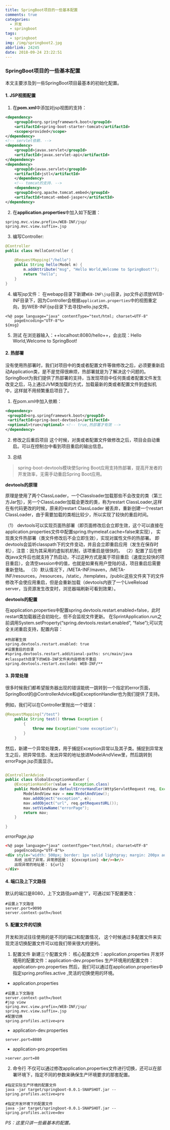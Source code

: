 ```yaml
---
title: SpringBoot项目的一些基本配置
comments: true
categories:
  - 开发
  - springboot
tags:
  - springboot
img: /img/springboot2.jpg
abbrlink: 24245
date: 2018-09-24 23:22:51
---
```


### SpringBoot项目的一些基本配置
本文主要涉及到一些SpringBoot项目最基本的初始化配置。
#### **1. JSP视图配置**
1. 在**pom.xml**中添加对jsp视图的支持：
```xml
<dependency>
	<groupId>org.springframework.boot</groupId>
	<artifactId>spring-boot-starter-tomcat</artifactId>
	<scope>provided</scope>
</dependency>
<!-- servlet依赖. -->
<dependency>
	<groupId>javax.servlet</groupId>
	<artifactId>javax.servlet-api</artifactId>
</dependency>
<dependency>
	<groupId>javax.servlet</groupId>
	<artifactId>jstl</artifactId>
	</dependency>
	<!-- tomcat的支持. -->
	<dependency>
	<groupId>org.apache.tomcat.embed</groupId>
	<artifactId>tomcat-embed-jasper</artifactId>
</dependency>
```

2. 在**application.properties**中加入如下配置：
```
spring.mvc.view.prefix=/WEB-INF/jsp/
spring.mvc.view.suffix=.jsp
```
3. 编写Controller:
```java
@Controller
public class HelloController {
 
    @RequestMapping("/hello")
    public String hello(Model m) {
    	m.addAttribute("msg", "Hello World,Welcome to SpringBoot!");
        return "hello";
    } 
}
```
4. 编写jsp文件：
在webapp目录下新建`WEB-INF\jsp`目录，jsp文件必须放WEB-INF目录下，因为Controller会根据`application.properties`中的视图重定向，到/WEB-INF/jsp目录下去寻找hello.jsp文件。
```
<%@ page language="java" contentType="text/html; charset=UTF-8"
    pageEncoding="UTF-8"%>
${msg}
```
5. 测试
在浏览器输入：++localhost:8080/hello++，会出现：Hello World,Welcome to SpringBoot!

#### **2. 热部署**
没有使用热部署时，我们对项目中的类或者配置文件等做修改之后，必须要重新启动Application类，是不是觉得很麻烦，热部署就是为了解决这个问题的。SpringBoot为我们提供了热部署的支持，当发现项目中任何类或者配置文件发生改变之后，马上通过JVM类加载的方式，加载最新的类或者配置文件到虚拟机中，这样就不用频繁重启项目了。
1. 在pom.xml中加入依赖：
```xml
<dependency>
 <groupId>org.springframework.boot</groupId>
 <artifactId>spring-boot-devtools</artifactId>
 <optional>true</optional> <!-- true,热部署才有效 -->
</dependency>
```
2. 修改之后重启项目
这个时候，对类或者配置文件做修改之后，项目会自动重启。可以在控制台中看到项目重启的输出信息。

3. 总结
>spring-boot-devtools模块使Spring Boot应用支持热部署，提高开发者的开发效率，无需手动重启Spring Boot应用。

**devtools的原理**

原理是使用了两个ClassLoader，一个Classloader加载那些不会改变的类（第三方Jar包），另一个ClassLoader加载会更改的类，称为restart ClassLoader,这样在有代码更改的时候，原来的restart ClassLoader 被丢弃，重新创建一个restart ClassLoader，由于需要加载的类相比较少，所以实现了较快的重启时间。

（1） devtools可以实现页面热部署（即页面修改后会立即生效，这个可以直接在application.properties文件中配置spring.thymeleaf.cache=false来实现），
实现类文件热部署（类文件修改后不会立即生效），实现对属性文件的热部署。
即devtools会监听classpath下的文件变动，并且会立即重启应用（发生在保存时机），注意：因为其采用的虚拟机机制，该项重启是很快的。
（2）配置了后在修改java文件后也就支持了热启动，不过这种方式是属于项目重启（速度比较快的项目重启），会清空session中的值，也就是如果有用户登陆的话，项目重启后需要重新登陆。
（3）默认情况下，/META-INF/maven，/META-INF/resources，/resources，/static，/templates，/public这些文件夹下的文件修改不会使应用重启，但是会重新加载（devtools内嵌了一个LiveReload server，当资源发生改变时，浏览器端刷新可看到效果）。

**devtools的配置**

在application.properties中配置spring.devtools.restart.enabled=false，此时restart类加载器还会初始化，但不会监视文件更新。
在SprintApplication.run之前调用System.setProperty(“spring.devtools.restart.enabled”, “false”);可以完全关闭重启支持，配置内容：

```
#热部署生效
spring.devtools.restart.enabled: true
#设置重启的目录
#spring.devtools.restart.additional-paths: src/main/java
#classpath目录下的WEB-INF文件夹内容修改不重启
spring.devtools.restart.exclude: WEB-INF/**
```

#### **3. 异常处理**
很多时候我们都希望服务器出现的错误能统一跳转到一个指定的error页面，SpringBoot的@ControllerAdvice和@ExceptionHandler也为我们提供了支持。

例如，我们可以在Controller里抛出一个错误：
```java
@RequestMapping("/test")
    public String test() throws Exception {
    	{
            throw new Exception("some exception");
        }
    }
```

然后，新建一个异常处理类，用于捕捉Exception异常以及其子类。捕捉到异常发生之后，把异常信息、发出异常的地址放进ModelAndView里，然后跳转到 errorPage.jsp页面显示。
```java

@ControllerAdvice
public class GlobalExceptionHandler {
    @ExceptionHandler(value = Exception.class)
    public ModelAndView defaultErrorHandler(HttpServletRequest req, Exception e) throws Exception {
        ModelAndView mav = new ModelAndView();
        mav.addObject("exception", e);
        mav.addObject("url", req.getRequestURL());
        mav.setViewName("errorPage");
        return mav;
    }
 
}
```
_errorPage.jsp_
```html
<%@ page language="java" contentType="text/html; charset=UTF-8"
	pageEncoding="UTF-8"%>
<div style="width: 500px; border: 1px solid lightgray; margin: 200px auto; padding: 80px">
	系统 出现了异常，异常原因是： ${exception} <br/><br/> 
	出现异常的地址是： ${url}
</div>
```
#### **4. 端口及上下文路径**

默认的端口是8080，上下文路径path是“/”，可通过如下配置更改：
```properties
#设置上下文路径
server.port=9090
server.context-path=/boot
```

#### **5. 配置文件的切换**
开发和测试往往使用的是不同的端口和配置情况， 这个时候通过多配置文件来实现灵活切换配置文件可以给我们带来很大的便利。
1. 配置文件
新建三个配置文件：
核心配置文件：application.properties
开发环境用的配置文件：application-dev.properties
生产环境用的配置文件：application-pro.properties
然后，我们可以通过在application.properties中指定spring.profiles.active ,灵活的切换使用的环境。

- application.properties
```properties
#设置上下文路径
server.context-path=/boot
#jsp view
spring.mvc.view.prefix=/WEB-INF/jsp/
spring.mvc.view.suffix=.jsp
#配置切换
spring.profiles.active=pro
```


- application-dev.properties
```
server.port=8080
```
- application-pro.properties
```
>server.port=80
```
2. 命令行
不仅可以通过修改application.properties文件进行切换，还可以在部署环境下，指定不同的参数来确保生产环境要求的那套配置。

```
#指定实际生产环境的配置文件
java -jar target/springboot-0.0.1-SNAPSHOT.jar --spring.profiles.active=pro
```

```
#指定开发环境下的配置文件
java -jar target/springboot-0.0.1-SNAPSHOT.jar --spring.profiles.active=dev
```


_PS：这里只讲一些最基本的配置。_








